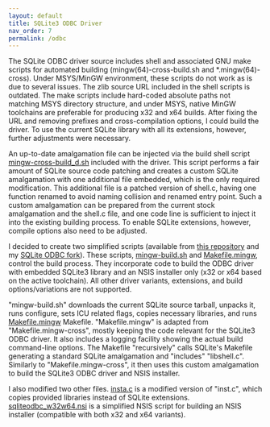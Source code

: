 ```yaml
---
layout: default
title: SQLite3 ODBC Driver
nav_order: 7
permalink: /odbc
---
```


The SQLite ODBC driver source includes shell and associated GNU make scripts for automated building (mingw(64)-cross-build\.sh and \*.mingw(64)-cross). Under MSYS/MinGW environment, these scripts do not work as is due to several issues. The zlib source URL included in the shell scripts is outdated. The make scripts include hard-coded absolute paths not matching MSYS directory structure, and under MSYS, native MinGW toolchains are preferable for producing x32 and x64 builds. After fixing the URL and removing prefixes and cross-compilation options, I could build the driver. To use the current SQLite library with all its extensions, however, further adjustments were necessary.

An up-to-date amalgamation file can be injected via the build shell script [mingw-cross-build_d.sh][] included with the driver. This script performs a fair amount of SQLite source code patching and creates a custom SQLite amalgamation with one additional file embedded, which is the only required modification. This additional file is a patched version of shell\.c, having one function renamed to avoid naming collision and renamed entry point. Such a custom amalgamation can be prepared from the current stock amalgamation and the shell\.c file, and one code line is sufficient to inject it into the existing building process. To enable SQLite extensions, however, compile options also need to be adjusted.

I decided to create two simplified scripts (available from [this repository][ODBC scripts] and my [SQLite ODBC fork][]). These scripts, [mingw-build.sh][] and [Makefile.mingw][], control the build process. They incorporate code to build the ODBC driver with embedded SQLite3 library and an NSIS installer only (x32 or x64 based on the active toolchain). All other driver variants, extensions, and build options/variations are not supported.

"mingw-build\.sh" downloads the current SQLite source tarball, unpacks it, runs configure, sets ICU related flags, copies necessary libraries, and runs [Makefile.mingw][] Makefile. "Makefile\.mingw" is adapted from "Makefile\.mingw-cross", mostly keeping the code relevant for the SQLite3 ODBC driver. It also includes a logging facility showing the actual build command-line options. The Makefile "recursively" calls SQLite's  Makefile generating a standard SQLite amalgamation and "includes" "libshell.c". Similarly to "Makefile.mingw-cross", it then uses this custom amalgamation to build the SQLite3 ODBC driver and NSIS installer.

I also modified two other files. [insta.c][] is a modified version of "inst.c", which copies provided libraries instead of SQLite extensions. [sqliteodbc_w32w64.nsi][] is a simplified NSIS script for building an NSIS installer (compatible with both x32 and x64 variants). 

<!---
### References
--->

[ODBC scripts]: https://github.com/pchemguy/SQLite-ICU-MinGW/tree/master/MinGW/SQLiteODBC/Build%20Scripts/V3
[SQLite ODBC fork]: https://github.com/pchemguy/sqliteodbc
[insta.c]: https://github.com/pchemguy/sqliteodbc/blob/master/insta.c
[sqliteodbc_w32w64.nsi]: https://github.com/pchemguy/sqliteodbc/blob/master/sqliteodbc_w32w64.nsi
[mingw-build.sh]: https://github.com/pchemguy/sqliteodbc/blob/master/mingw-build.sh
[Makefile.mingw]: https://github.com/pchemguy/sqliteodbc/blob/master/Makefile.mingw
[mingw-cross-build_d.sh]: https://github.com/pchemguy/sqliteodbc/blob/master/mingw-cross-build_d.sh
